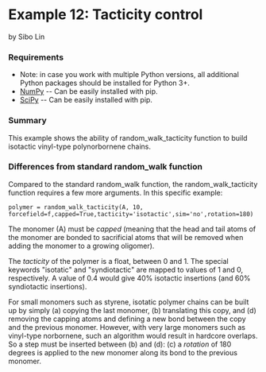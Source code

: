 Example 12: Tacticity control
=========================================================================================================================================  
by Sibo Lin
    
### Requirements
 * Note: in case you work with multiple Python versions, all additional Python packages should be installed for Python 3+.   
 * [NumPy](https://numpy.org/) -- Can be easily installed with pip. 
 * [SciPy](https://www.scipy.org/scipylib/index.html) -- Can be easily installed with pip. 
 
 
 
### Summary

This example shows the ability of random_walk_tacticity function to build isotactic vinyl-type polynorbornene chains.

### Differences from standard random_walk function

Compared to the standard random_walk function, the random_walk_tacticity function requires a few more arguments. In this specific example:

`polymer = random_walk_tacticity(A, 10, forcefield=f,capped=True,tacticity='isotactic',sim='no',rotation=180)`

The monomer (A) must be *capped* (meaning that the head and tail atoms of the monomer are bonded to sacrificial atoms that will be removed when adding the monomer to a growing oligomer).

The *tacticity* of the polymer is a float, between 0 and 1. The special keywords "isotatic" and "syndiotactic" are mapped to values of 1 and 0, respectively. A value of 0.4 would give 40% isotactic insertions (and 60% syndiotactic insertions). 

For small monomers such as styrene, isotatic polymer chains can be built up by simply (a) copying the last monomer, (b) translating this copy, and (d) removing the capping atoms and defining a new bond between the copy and the previous monomer. However, with very large monomers such as vinyl-type norbornene, such an algorithm would result in hardcore overlaps. So a step must be inserted between (b) and (d): (c) a *rotation* of 180 degrees is applied to the new monomer along its bond to the previous monomer. 
